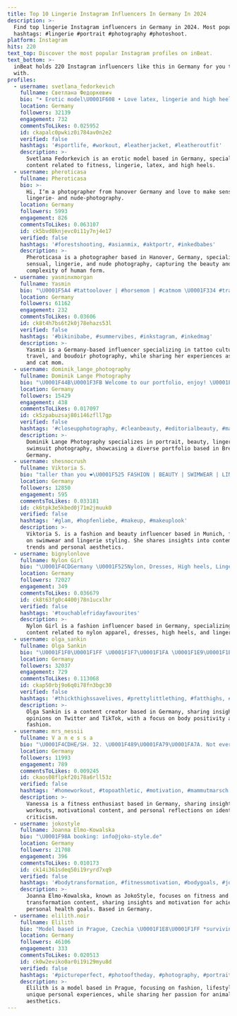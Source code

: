 ```yaml
---
title: Top 10 Lingerie Instagram Influencers In Germany In 2024
description: >-
  Find top lingerie Instagram influencers in Germany in 2024. Most popular
  hashtags: #lingerie #portrait #photography #photoshoot.
platform: Instagram
hits: 220
text_top: Discover the most popular Instagram profiles on inBeat.
text_bottom: >-
  inBeat holds 220 Instagram influencers like this in Germany for you to connect
  with.
profiles:
  - username: svetlana_fedorkevich
    fullname: Светлана Федоркевич
    bio: "• Erotic model\U0001F608 • Love latex, lingerie and high heels\U0001F460\U0001F459 • Fitness girl \U0001F4AA \U0001F447my links here\U0001F447"
    location: Germany
    followers: 32139
    engagement: 732
    commentsToLikes: 0.025952
    id: ckapalc0pwkiz0i784av0n2e2
    verified: false
    hashtags: '#sportlife, #workout, #leatherjacket, #leatheroutfit'
    description: >-
      Svetlana Fedorkevich is an erotic model based in Germany, specializing in
      content related to fitness, lingerie, latex, and high heels.
  - username: pheroticasa
    fullname: Pheroticasa
    bio: >-
      Hi, I‘m a photographer from hanover Germany and love to make sensual-,
      lingerie- and nude-photography.
    location: Germany
    followers: 5993
    engagement: 826
    commentsToLikes: 0.063107
    id: ck5bvd0knjevc0i11y7nj4e17
    verified: false
    hashtags: '#forestshooting, #asianmix, #aktportr, #inkedbabes'
    description: >-
      Pheroticasa is a photographer based in Hanover, Germany, specializing in
      sensual, lingerie, and nude photography, capturing the beauty and
      complexity of human form.
  - username: yasminxmorgan
    fullname: Yasmin
    bio: "\U0001F5A4 #tattoolover | #horsemom | #catmom \U0001F334 #travel / 2020 \U0001F1EC\U0001F1F7 \U0001F1F3\U0001F1F1 \U0001F1E9\U0001F1EA \U0001F1EE\U0001F1F8 ✖️Germany / boudoir/lingerie lover \U0001F51E⬇️"
    location: Germany
    followers: 61162
    engagement: 232
    commentsToLikes: 0.03606
    id: ck8t4h7bs6t2k0j78ehazs53l
    verified: false
    hashtags: '#bikinibabe, #summervibes, #inkstagram, #inkedmag'
    description: >-
      Yasmin is a Germany-based influencer specializing in tattoo culture,
      travel, and boudoir photography, while sharing her experiences as a horse
      and cat mom.
  - username: dominik_lange_photography
    fullname: Dominik Lange Photography
    bio: "\U0001F44B\U0001F3FB Welcome to our portfolio, enjoy! \U0001F4F7 #Portrait | #Beauty | #Lingerie | #Swimsuit \U0001F4CD Bremen \U0001F4EC DM for bookings \U0001F46BDominik & Anika"
    location: Germany
    followers: 15429
    engagement: 438
    commentsToLikes: 0.017097
    id: ck5zpabuzsaj80i146zfll7gp
    verified: false
    hashtags: '#closeupphotography, #cleanbeauty, #editorialbeauty, #makeuplooks'
    description: >-
      Dominik Lange Photography specializes in portrait, beauty, lingerie, and
      swimsuit photography, showcasing a diverse portfolio based in Bremen,
      Germany.
  - username: shesnocrush
    fullname: Viktoria S.
    bio: "taller than you ❤️‍\U0001F525 FASHION | BEAUTY | SWIMWEAR | LINGERIE | TV currently: Munich #german"
    location: Germany
    followers: 12850
    engagement: 595
    commentsToLikes: 0.033181
    id: ck6tpk3e5kbed0j71m2jmuuk0
    verified: false
    hashtags: '#glam, #hopfenliebe, #makeup, #makeuplook'
    description: >-
      Viktoria S. is a fashion and beauty influencer based in Munich, focusing
      on swimwear and lingerie styling. She shares insights into contemporary
      trends and personal aesthetics.
  - username: bignylonlove
    fullname: Nylon Girl
    bio: "\U0001F4CDGermany \U0001F525Nylon, Dresses, High heels, Lingerie \U0001F525 \U0001F4E8 DM/Mail for cooperation"
    location: Germany
    followers: 72027
    engagement: 349
    commentsToLikes: 0.036679
    id: ck8t63fg0c4400j78n1ucxlhr
    verified: false
    hashtags: '#touchablefridayfavourites'
    description: >-
      Nylon Girl is a fashion influencer based in Germany, specializing in
      content related to nylon apparel, dresses, high heels, and lingerie.
  - username: olga_sankin
    fullname: Olga Sankin
    bio: "\U0001F1F0\U0001F1FF \U0001F1F7\U0001F1FA \U0001F1E9\U0001F1EA \U0001F3F3️‍\U0001F308Opinions Twitter & TikTok: olga_sankin"
    location: Germany
    followers: 32037
    engagement: 729
    commentsToLikes: 0.113068
    id: ckap50rbj9o6q0i78fn3bgc30
    verified: false
    hashtags: '#thickthighssavelives, #prettylittlething, #fatthighs, #thickandcurvy'
    description: >-
      Olga Sankin is a content creator based in Germany, sharing insights and
      opinions on Twitter and TikTok, with a focus on body positivity and curvy
      fashion.
  - username: mrs_nessii
    fullname: V a n e s s a
    bio: "\U0001F4CDHE/SH. 32. \U0001F489\U0001FA79\U0001FA7A. Not everyone deserves to know the real you. Let them criticize who they think you are :)"
    location: Germany
    followers: 11993
    engagement: 789
    commentsToLikes: 0.009245
    id: ckaos08flpkf20i78a6rll53z
    verified: false
    hashtags: '#homeworkout, #topoathletic, #motivation, #mammutmarsch'
    description: >-
      Vanessa is a fitness enthusiast based in Germany, sharing insights on home
      workouts, motivational content, and personal reflections on identity and
      criticism.
  - username: jokostyle
    fullname: Joanna Elmo-Kowalska
    bio: "\U0001F98A booking: info@joko-style.de"
    location: Germany
    followers: 21708
    engagement: 396
    commentsToLikes: 0.010173
    id: ck14i361sdeq50i19ryrd7xq9
    verified: false
    hashtags: '#bodytransformation, #fitnessmotivation, #bodygoals, #jokostylemodels'
    description: >-
      Joanna Elmo-Kowalska, known as JokoStyle, focuses on fitness and body
      transformation content, sharing insights and motivation for achieving
      personal health goals. Based in Germany.
  - username: elilith.noir
    fullname: Elilith
    bio: "Model based in Prague, Czechia \U0001F1E8\U0001F1FF *surviving on love, adrenaline and cuddling animals *don't take her seriously *addicted to nice smells and lip balms"
    location: Germany
    followers: 46106
    engagement: 333
    commentsToLikes: 0.020513
    id: ck0w2eviko0ar0i19i29myu8d
    verified: false
    hashtags: '#pictureperfect, #photooftheday, #photography, #portraitphotography'
    description: >-
      Elilith is a model based in Prague, focusing on fashion, lifestyle, and
      unique personal experiences, while sharing her passion for animals and
      aesthetics.
---
```


